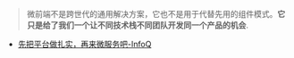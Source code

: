 
> 微前端不是跨世代的通用解决方案，它也不是用于代替先用的组件模式。**它只是给了我们一个让不同技术栈不同团队开发同一个产品的机会**.


- [先把平台做扎实，再来微服务吧-InfoQ](https://www.infoq.cn/article/how-to-understand-microservice-architecture/?utm_campaign=infoq_content&utm_source=infoq&utm_medium=feed&utm_term=global)



